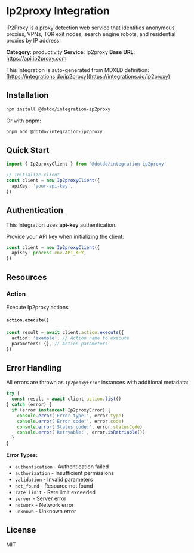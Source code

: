 # Ip2proxy Integration

IP2Proxy is a proxy detection web service that identifies anonymous proxies, VPNs, TOR exit nodes, search engine robots, and residential proxies by IP address.

**Category**: productivity
**Service**: Ip2proxy
**Base URL**: https://api.ip2proxy.com

This Integration is auto-generated from MDXLD definition: [https://integrations.do/ip2proxy](https://integrations.do/ip2proxy)

## Installation

```bash
npm install @dotdo/integration-ip2proxy
```

Or with pnpm:

```bash
pnpm add @dotdo/integration-ip2proxy
```

## Quick Start

```typescript
import { Ip2proxyClient } from '@dotdo/integration-ip2proxy'

// Initialize client
const client = new Ip2proxyClient({
  apiKey: 'your-api-key',
})
```

## Authentication

This Integration uses **api-key** authentication.

Provide your API key when initializing the client:

```typescript
const client = new Ip2proxyClient({
  apiKey: process.env.API_KEY,
})
```

## Resources

### Action

Execute Ip2proxy actions

#### `action.execute()`

```typescript
const result = await client.action.execute({
  action: 'example', // Action name to execute
  parameters: {}, // Action parameters
})
```

## Error Handling

All errors are thrown as `Ip2proxyError` instances with additional metadata:

```typescript
try {
  const result = await client.action.list()
} catch (error) {
  if (error instanceof Ip2proxyError) {
    console.error('Error type:', error.type)
    console.error('Error code:', error.code)
    console.error('Status code:', error.statusCode)
    console.error('Retryable:', error.isRetriable())
  }
}
```

**Error Types:**

- `authentication` - Authentication failed
- `authorization` - Insufficient permissions
- `validation` - Invalid parameters
- `not_found` - Resource not found
- `rate_limit` - Rate limit exceeded
- `server` - Server error
- `network` - Network error
- `unknown` - Unknown error

## License

MIT

